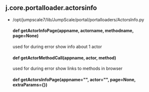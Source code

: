 ## j.core.portalloader.actorsinfo

- /opt/jumpscale7/lib/JumpScale/portal/portalloaders/ActorsInfo.py

    #### def getActorInfoPage(appname, actorname, methodname, page=None) 
    
    used for during error show info about 1 actor
    #### def getActorMethodCall(appname, actor, method) 
    
    used for during error show links to methods in browser
    #### def getActorsInfoPage(appname="", actor="", page=None, extraParams=\{\}) 
